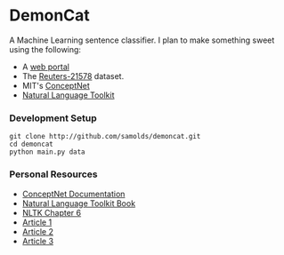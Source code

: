 # DemonCat
A Machine Learning sentence classifier. I plan to make something sweet using the following:
* A [web portal](http://demonc.at)
* The [Reuters-21578](http://www.daviddlewis.com/resources/testcollections/reuters21578) dataset.
* MIT's [ConceptNet](http://conceptnet5.media.mit.edu)
* [Natural Language Toolkit](http://www.nltk.org)


### Development Setup

```
git clone http://github.com/samolds/demoncat.git
cd demoncat
python main.py data
```

### Personal Resources
* [ConceptNet Documentation](http://github.com/commonsense/conceptnet5/wiki/API)
* [Natural Language Toolkit Book](http://www.nltk.org/book_1ed)
* [NLTK Chapter 6](http://www.nltk.org/book_1ed/ch06.html)
* [Article 1](http://www.ncbi.nlm.nih.gov/pmc/articles/PMC1479904/)
* [Article 2](http://www.ncbi.nlm.nih.gov/pmc/articles/PMC3633167/)
* [Article 3](http://clt.mq.edu.au/alta/events/altw2006/proceedings/KhooEtAl.pdf)
